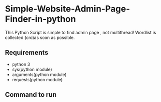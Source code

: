# Simple-Website-Admin-Page-Finder-in-python
This Python Script is simple to find admin page , not multithread!
Wordlist is collected (crd)as soon as possible.

## Requirements
* python 3
* sys(python module)
* arguments(python module)
* requests(python module)
 
## Command to run
